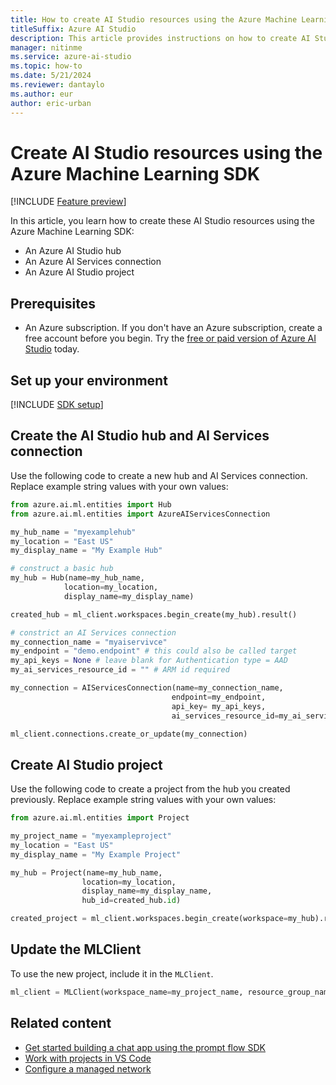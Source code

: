 ```yaml
---
title: How to create AI Studio resources using the Azure Machine Learning SDK
titleSuffix: Azure AI Studio
description: This article provides instructions on how to create AI Studio resources using the Azure Machine Learning SDK.
manager: nitinme
ms.service: azure-ai-studio
ms.topic: how-to
ms.date: 5/21/2024
ms.reviewer: dantaylo
ms.author: eur
author: eric-urban
---
```


# Create AI Studio resources using the Azure Machine Learning SDK

[!INCLUDE [Feature preview](../../includes/feature-preview.md)]

In this article, you learn how to create these AI Studio resources using the Azure Machine Learning SDK:
- An Azure AI Studio hub
- An Azure AI Services connection
- An Azure AI Studio project

## Prerequisites

- An Azure subscription. If you don't have an Azure subscription, create a free account before you begin. Try the [free or paid version of Azure AI Studio](https://azure.microsoft.com/free/) today.

## Set up your environment

[!INCLUDE [SDK setup](../../includes/development-environment-config.md)]

## Create the AI Studio hub and AI Services connection

Use the following code to create a new hub and AI Services connection. Replace example string values with your own values:

```Python
from azure.ai.ml.entities import Hub
from azure.ai.ml.entities import AzureAIServicesConnection

my_hub_name = "myexamplehub"
my_location = "East US"
my_display_name = "My Example Hub"

# construct a basic hub
my_hub = Hub(name=my_hub_name, 
            location=my_location,
            display_name=my_display_name)

created_hub = ml_client.workspaces.begin_create(my_hub).result()

# constrict an AI Services connection
my_connection_name = "myaiservivce"
my_endpoint = "demo.endpoint" # this could also be called target
my_api_keys = None # leave blank for Authentication type = AAD
my_ai_services_resource_id = "" # ARM id required

my_connection = AIServicesConnection(name=my_connection_name,
                                    endpoint=my_endpoint, 
                                    api_key= my_api_keys,
                                    ai_services_resource_id=my_ai_services_resource_id)

ml_client.connections.create_or_update(my_connection)
```

## Create AI Studio project

Use the following code to create a project from the hub you created previously. Replace example string values with your own values:

```Python
from azure.ai.ml.entities import Project

my_project_name = "myexampleproject"
my_location = "East US"
my_display_name = "My Example Project"

my_hub = Project(name=my_hub_name, 
                location=my_location,
                display_name=my_display_name,
                hub_id=created_hub.id)

created_project = ml_client.workspaces.begin_create(workspace=my_hub).result() 
```

## Update the MLClient

To use the new project, include it in the `MLClient`.

```python
ml_client = MLClient(workspace_name=my_project_name, resource_group_name=my_resource_group, subscription_id=my_subscription_id,credential=DefaultAzureCredential())
```

## Related content

- [Get started building a chat app using the prompt flow SDK](../../quickstarts/get-started-code.md)
- [Work with projects in VS Code](vscode.md)
- [Configure a managed network](../how-to/configure-managed-network.md?tabs=python)
